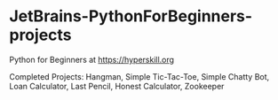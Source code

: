 # JetBrains-PythonForBeginners-projects
Python for Beginners at https://hyperskill.org


Completed Projects: 
Hangman, Simple Tic-Tac-Toe, Simple Chatty Bot, Loan Calculator, Last Pencil, Honest Calculator, Zookeeper
